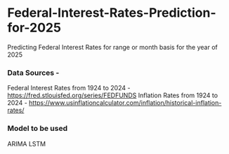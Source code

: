 # Federal-Interest-Rates-Prediction-for-2025
Predicting Federal Interest Rates for range or month basis for the year of 2025

### Data Sources -

Federal Interest Rates from 1924 to 2024 - https://fred.stlouisfed.org/series/FEDFUNDS
Inflation Rates from 1924 to 2024 - https://www.usinflationcalculator.com/inflation/historical-inflation-rates/

### Model to be used
ARIMA
LSTM
